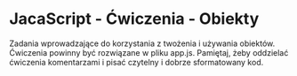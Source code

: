 # JacaScript - Ćwiczenia - Obiekty

Zadania wprowadzające do korzystania z twożenia i używania obiektów. 
Ćwiczenia powinny być rozwiązane w pliku app.js. 
Pamiętaj, żeby oddzielać ćwiczenia komentarzami i pisać czytelny i dobrze sformatowany kod. 